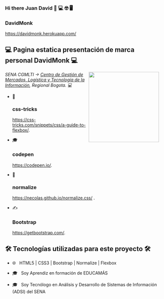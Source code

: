 ### Hi there Juan David 👋 💻 🤓 🖥

### DavidMonk 

https://davidmonk.herokuapp.com/

<h2> 💻 Pagina estatica presentación de marca personal DavidMonk 💻 </h2>

<img align='right' src="https://media.giphy.com/media/M9gbBd9nbDrOTu1Mqx/giphy.gif" width="230">

<p><em> SENA CGMLTI -> <a href="https://hogent.be">Centro de Gestión de Mercados, Logística y Tecnología de la Información</a>, Regional Bogota. 💻 </br>
</em></p>


- 🤔 &nbsp; <h3>css-tricks</h3> https://css-tricks.com/snippets/css/a-guide-to-flexbox/.

- 🎓 &nbsp; <h3>codepen</h3> https://codepen.io/.

- 🌱 &nbsp; <h3>normalize</h3> https://necolas.github.io/normalize.css/ .

- ✍️ &nbsp; <h3>Bootstrap</h3> https://getbootstrap.com/.


<h2>🛠 Tecnologías utilizadas para este proyecto 🛠</h2>

- 🌐 &nbsp; HTML5 | CSS3 | Bootstrap | Normalize | Flexbox

- 🎓 &nbsp; Soy Aprendiz en formación de EDUCAMÁS 

- 🎓 &nbsp; Soy Tecnólogo en Análisis y Desarrollo de Sistemas de Información (ADSI) del SENA 
